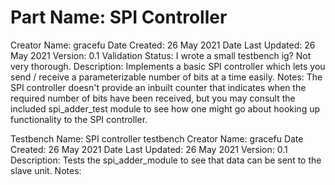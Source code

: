 # Part Name: SPI Controller
Creator Name: gracefu
Date Created: 26 May 2021
Date Last Updated: 26 May 2021
Version: 0.1
Validation Status: I wrote a small testbench ig? Not very thorough.
Description: Implements a basic SPI controller which lets you send / receive a parameterizable number of bits at a time easily.
Notes: The SPI controller doesn't provide an inbuilt counter that indicates when the required number of bits have been received, but you may consult the included spi_adder_test module to see how one might go about hooking up functionality to the SPI controller.


Testbench Name: SPI controller testbench
Creator Name: gracefu
Date Created: 26 May 2021
Date Last Updated: 26 May 2021
Version: 0.1
Description: Tests the spi_adder_module to see that data can be sent to the slave unit.
Notes:
